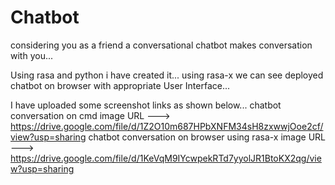 # Chatbot
considering you as a friend a conversational chatbot makes conversation with you... 


Using rasa and python i have created it...
using rasa-x we can see deployed chatbot on browser with appropriate User Interface...

I have uploaded some screenshot links as shown below...
chatbot conversation on cmd image URL                 --->  https://drive.google.com/file/d/1Z2O10m687HPbXNFM34sH8zxwwjOoe2cf/view?usp=sharing
chatbot conversation on browser using rasa-x image URL ---> https://drive.google.com/file/d/1KeVqM9IYcwpekRTd7yyolJR1BtoKX2qg/view?usp=sharing
